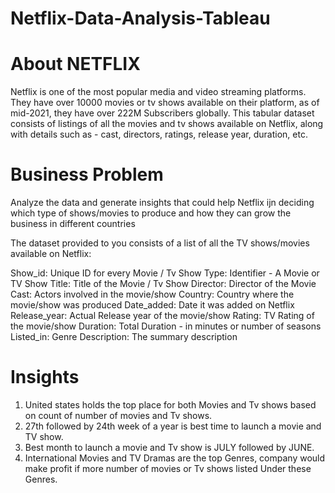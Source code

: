 # Netflix-Data-Analysis-Tableau
# About NETFLIX

Netflix is one of the most popular media and video streaming platforms. They have over 10000 movies or tv shows available on their platform, as of mid-2021, they have over 222M Subscribers globally. This tabular dataset consists of listings of all the movies and tv shows available on Netflix, along with details such as - cast, directors, ratings, release year, duration, etc.


# Business Problem

Analyze the data and generate insights that could help Netflix ijn deciding which type of shows/movies to produce and how they can grow the business in different countries

The dataset provided to you consists of a list of all the TV shows/movies available on Netflix:

Show_id: Unique ID for every Movie / Tv Show
Type: Identifier - A Movie or TV Show
Title: Title of the Movie / Tv Show
Director: Director of the Movie
Cast: Actors involved in the movie/show
Country: Country where the movie/show was produced
Date_added: Date it was added on Netflix
Release_year: Actual Release year of the movie/show
Rating: TV Rating of the movie/show
Duration: Total Duration - in minutes or number of seasons
Listed_in: Genre
Description: The summary description

# Insights 
1. United states holds the top place for both Movies and Tv shows based on count of number of movies and Tv shows.
2. 27th followed by 24th week of a year is best time to launch a movie and TV show.
3. Best month to launch a movie and Tv show is JULY followed by JUNE.
4. International Movies and TV Dramas are the top Genres, company would make profit if more number of movies or Tv shows listed Under these Genres.
